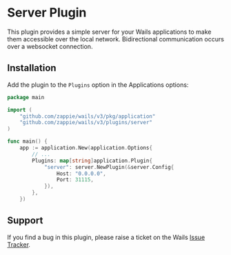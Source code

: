 # Server Plugin

This plugin provides a simple server for your Wails applications to make them accessible over the local network.
Bidirectional communication occurs over a websocket connection.

## Installation

Add the plugin to the `Plugins` option in the Applications options:

```go
package main

import (
    "github.com/zappie/wails/v3/pkg/application"
    "github.com/zappie/wails/v3/plugins/server"
)

func main() {
    app := application.New(application.Options{
        // ...
        Plugins: map[string]application.Plugin{
            "server": server.NewPlugin(&server.Config{
                Host: "0.0.0.0",
                Port: 31115,
            }),
        },
    })

```


## Support

If you find a bug in this plugin, please raise a ticket on the Wails [Issue Tracker](https://github.com/wailsapp/zappie/issues).
